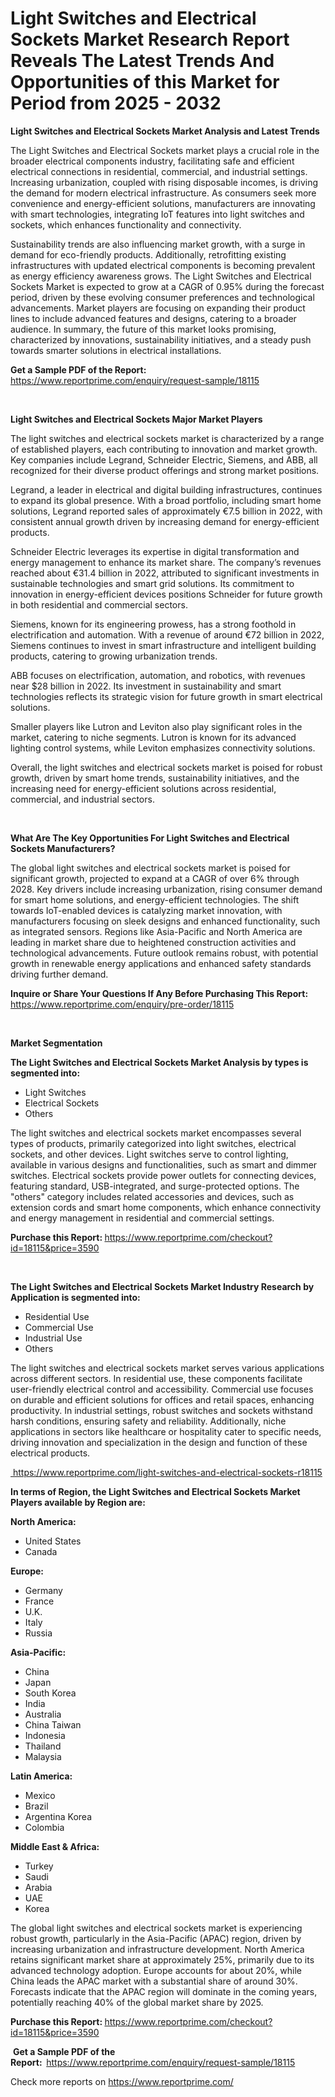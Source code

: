 <p><h1>Light Switches and Electrical Sockets Market Research Report Reveals The Latest Trends And Opportunities of this Market for Period from 2025 - 2032</h1></p><p><strong>Light Switches and Electrical Sockets Market Analysis and Latest Trends</strong></p>
<p><p>The Light Switches and Electrical Sockets market plays a crucial role in the broader electrical components industry, facilitating safe and efficient electrical connections in residential, commercial, and industrial settings. Increasing urbanization, coupled with rising disposable incomes, is driving the demand for modern electrical infrastructure. As consumers seek more convenience and energy-efficient solutions, manufacturers are innovating with smart technologies, integrating IoT features into light switches and sockets, which enhances functionality and connectivity.</p><p>Sustainability trends are also influencing market growth, with a surge in demand for eco-friendly products. Additionally, retrofitting existing infrastructures with updated electrical components is becoming prevalent as energy efficiency awareness grows. The Light Switches and Electrical Sockets Market is expected to grow at a CAGR of 0.95% during the forecast period, driven by these evolving consumer preferences and technological advancements. Market players are focusing on expanding their product lines to include advanced features and designs, catering to a broader audience. In summary, the future of this market looks promising, characterized by innovations, sustainability initiatives, and a steady push towards smarter solutions in electrical installations.</p></p>
<p><strong>Get a Sample PDF of the Report:&nbsp;</strong> <a href="https://www.reportprime.com/enquiry/request-sample/18115?utm_campaign=2662&utm_medium=2&utm_source=Github&utm_content=ia&utm_term=18032025&utm_id=light-switches-and-electrical-sockets">https://www.reportprime.com/enquiry/request-sample/18115</a></p>
<p>&nbsp;</p>
<p><strong>Light Switches and Electrical Sockets Major Market Players</strong></p>
<p><p>The light switches and electrical sockets market is characterized by a range of established players, each contributing to innovation and market growth. Key companies include Legrand, Schneider Electric, Siemens, and ABB, all recognized for their diverse product offerings and strong market positions.</p><p>Legrand, a leader in electrical and digital building infrastructures, continues to expand its global presence. With a broad portfolio, including smart home solutions, Legrand reported sales of approximately €7.5 billion in 2022, with consistent annual growth driven by increasing demand for energy-efficient products.</p><p>Schneider Electric leverages its expertise in digital transformation and energy management to enhance its market share. The company’s revenues reached about €31.4 billion in 2022, attributed to significant investments in sustainable technologies and smart grid solutions. Its commitment to innovation in energy-efficient devices positions Schneider for future growth in both residential and commercial sectors.</p><p>Siemens, known for its engineering prowess, has a strong foothold in electrification and automation. With a revenue of around €72 billion in 2022, Siemens continues to invest in smart infrastructure and intelligent building products, catering to growing urbanization trends.</p><p>ABB focuses on electrification, automation, and robotics, with revenues near $28 billion in 2022. Its investment in sustainability and smart technologies reflects its strategic vision for future growth in smart electrical solutions.</p><p>Smaller players like Lutron and Leviton also play significant roles in the market, catering to niche segments. Lutron is known for its advanced lighting control systems, while Leviton emphasizes connectivity solutions.</p><p>Overall, the light switches and electrical sockets market is poised for robust growth, driven by smart home trends, sustainability initiatives, and the increasing need for energy-efficient solutions across residential, commercial, and industrial sectors.</p></p>
<p>&nbsp;</p>
<p><strong>What Are The Key Opportunities For Light Switches and Electrical Sockets Manufacturers?</strong></p>
<p><p>The global light switches and electrical sockets market is poised for significant growth, projected to expand at a CAGR of over 6% through 2028. Key drivers include increasing urbanization, rising consumer demand for smart home solutions, and energy-efficient technologies. The shift towards IoT-enabled devices is catalyzing market innovation, with manufacturers focusing on sleek designs and enhanced functionality, such as integrated sensors. Regions like Asia-Pacific and North America are leading in market share due to heightened construction activities and technological advancements. Future outlook remains robust, with potential growth in renewable energy applications and enhanced safety standards driving further demand.</p></p>
<p><strong>Inquire or Share Your Questions If Any Before Purchasing This Report:</strong> <a href="https://www.reportprime.com/enquiry/pre-order/18115?utm_campaign=2662&utm_medium=2&utm_source=Github&utm_content=ia&utm_term=18032025&utm_id=light-switches-and-electrical-sockets">https://www.reportprime.com/enquiry/pre-order/18115</a></p>
<p>&nbsp;</p>
<p><strong>Market Segmentation</strong></p>
<p><strong>The Light Switches and Electrical Sockets Market Analysis by types is segmented into:</strong></p>
<p><ul><li>Light Switches</li><li>Electrical Sockets</li><li>Others</li></ul></p>
<p><p>The light switches and electrical sockets market encompasses several types of products, primarily categorized into light switches, electrical sockets, and other devices. Light switches serve to control lighting, available in various designs and functionalities, such as smart and dimmer switches. Electrical sockets provide power outlets for connecting devices, featuring standard, USB-integrated, and surge-protected options. The "others" category includes related accessories and devices, such as extension cords and smart home components, which enhance connectivity and energy management in residential and commercial settings.</p></p>
<p><strong>Purchase this Report:&nbsp;</strong><a href="https://www.reportprime.com/checkout?id=18115&price=3590&utm_campaign=2662&utm_medium=2&utm_source=Github&utm_content=ia&utm_term=18032025&utm_id=light-switches-and-electrical-sockets">https://www.reportprime.com/checkout?id=18115&price=3590</a></p>
<p>&nbsp;</p>
<p><strong>The Light Switches and Electrical Sockets Market Industry Research by Application is segmented into:</strong></p>
<p><ul><li>Residential Use</li><li>Commercial Use</li><li>Industrial Use</li><li>Others</li></ul></p>
<p><p>The light switches and electrical sockets market serves various applications across different sectors. In residential use, these components facilitate user-friendly electrical control and accessibility. Commercial use focuses on durable and efficient solutions for offices and retail spaces, enhancing productivity. In industrial settings, robust switches and sockets withstand harsh conditions, ensuring safety and reliability. Additionally, niche applications in sectors like healthcare or hospitality cater to specific needs, driving innovation and specialization in the design and function of these electrical products.</p></p>
<p><a href="https://www.reportprime.com/light-switches-and-electrical-sockets-r18115?utm_campaign=2662&utm_medium=2&utm_source=Github&utm_content=ia&utm_term=18032025&utm_id=light-switches-and-electrical-sockets">&nbsp;https://www.reportprime.com/light-switches-and-electrical-sockets-r18115</a></p>
<p><strong>In terms of Region, the Light Switches and Electrical Sockets Market Players available by Region are:</strong></p>
<p>
    <p> <strong> North America: </strong>
        <ul>
            <li>United States</li>
            <li>Canada</li>
        </ul>
        </p> 
    <p> <strong> Europe: </strong>
        <ul>
            <li>Germany</li>
            <li>France</li>
            <li>U.K.</li>
            <li>Italy</li>
            <li>Russia</li>
        </ul>
        </p> 
    <p> <strong> Asia-Pacific: </strong>
        <ul>
            <li>China</li>
            <li>Japan</li>
            <li>South Korea</li>
            <li>India</li>
            <li>Australia</li>
            <li>China Taiwan</li>
            <li>Indonesia</li>
            <li>Thailand</li>
            <li>Malaysia</li>
        </ul>
        </p> 
    <p> <strong> Latin America: </strong>
        <ul>
            <li>Mexico</li>
            <li>Brazil</li>
            <li>Argentina Korea</li>
            <li>Colombia</li>
        </ul>
        </p> 
    <p> <strong> Middle East & Africa: </strong>
        <ul>
            <li>Turkey</li>
            <li>Saudi</li>
            <li>Arabia</li>
            <li>UAE</li>
            <li>Korea</li>
        </ul>
    </p>
    </p>
<p><p>The global light switches and electrical sockets market is experiencing robust growth, particularly in the Asia-Pacific (APAC) region, driven by increasing urbanization and infrastructure development. North America retains significant market share at approximately 25%, primarily due to its advanced technology adoption. Europe accounts for about 20%, while China leads the APAC market with a substantial share of around 30%. Forecasts indicate that the APAC region will dominate in the coming years, potentially reaching 40% of the global market share by 2025.</p></p>
<p><strong>Purchase this Report: </strong><a href="https://www.reportprime.com/checkout?id=18115&price=3590&utm_campaign=2662&utm_medium=2&utm_source=Github&utm_content=ia&utm_term=18032025&utm_id=light-switches-and-electrical-sockets">https://www.reportprime.com/checkout?id=18115&price=3590</a></p>
<p>&nbsp;<strong>Get a Sample PDF of the Report:&nbsp;&nbsp;</strong><a href="https://www.reportprime.com/enquiry/request-sample/18115?utm_campaign=2662&utm_medium=2&utm_source=Github&utm_content=ia&utm_term=18032025&utm_id=light-switches-and-electrical-sockets">https://www.reportprime.com/enquiry/request-sample/18115</a></p>
<p><strong></strong></p>
<p>Check more reports on <a href="https://www.reportprime.com/?utm_campaign=2662&utm_medium=2&utm_source=Github&utm_content=ia&utm_term=18032025&utm_id=light-switches-and-electrical-sockets">https://www.reportprime.com/</a></p>